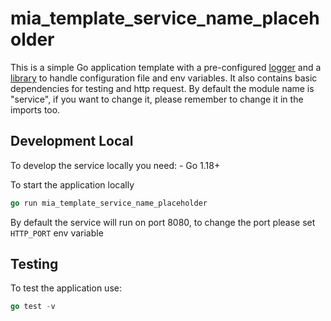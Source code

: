 # mia_template_service_name_placeholder

This is a simple Go application template with a pre-configured [logger]("https://github.com/mia-platform/glogger") and a [library]("https://github.com/mia-platform/configlib") to handle configuration file and env variables.
It also contains basic dependencies for testing and http request.
By default the module name is "service", if you want to change it, please remember to change it in the imports too.

## Development Local

To develop the service locally you need:
    - Go 1.18+

To start the application locally

```go
go run mia_template_service_name_placeholder
```

By default the service will run on port 8080, to change the port please set `HTTP_PORT` env variable

## Testing

To test the application use:

```go
go test -v
```
